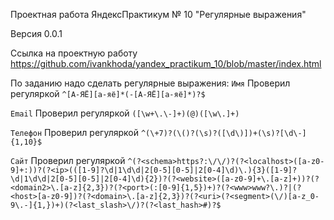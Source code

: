 Проектная работа ЯндексПрактикум № 10 "Регулярные выражения"

Версия 0.0.1

Ссылка на проектную работу https://github.com/ivankhoda/yandex_practikum_10/blob/master/index.html

По заданию надо сделать регулярные выражения:
```Имя```
Проверил регуляркой
```^[А-ЯЁ][а-яё]*(-[А-ЯЁ][а-яё]*)?$```

```Email```
Проверил регуляркой
```([\w+\.\-]+)(@)([\w\.]+)```

```Телефон```
Проверил регуляркой
```^(\+7)?(\()?(\s)?([\d\)])+(\s)?[\d\-]{1,10}$```

```Сайт```
Проверил регуляркой
```^(?<schema>https?:\/\/)?(?<localhost>([a-z0-9]+:))?(?<ip>(([1-9]?\d|1\d\d|2[0-5][0-5]|2[0-4]\d)\.){3}([1-9]?\d|1\d\d|2[0-5][0-5]|2[0-4]\d){2})?(?<website>([a-z0-9]+\.[a-z]+))?(?<domain2>\.[a-z]{2,3})?(?<port>(:[0-9]{1,5})+)?(?<www>www?\.)?|(?<host>[a-z0-9])?(?<domain>\.[a-z]{2,3})?(?<uri>(?<segment>(\/)[a-z_0-9\.-]{1,})+)(?<last_slash>\/)?(?<last_hash>#)?$```
